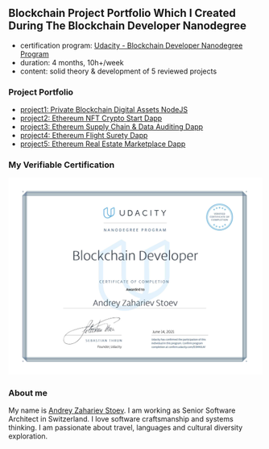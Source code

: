 ## Blockchain Project Portfolio Which I Created During The Blockchain Developer Nanodegree

- certification
  program: [Udacity - Blockchain Developer Nanodegree Program](https://www.udacity.com/course/blockchain-developer-nanodegree--nd1309)
- duration: 4 months, 10h+/week
- content: solid theory & development of 5 reviewed projects

### Project Portfolio

- [project1: Private Blockchain Digital Assets NodeJS](project1-private-blockchain-digital-assets-nodejs)
- [project2: Ethereum NFT Crypto Start Dapp](project2-ethereum-nft-crypto-star-dapp)
- [project3: Ethereum Supply Chain & Data Auditing Dapp](project3-ethereum-supply-chain-n-data-auditing-dapp)
- [project4: Ethereum Flight Surety Dapp](project4-ethereum-flight-surety-dapp)
- [project5: Ethereum Real Estate Marketplace Dapp](project5-ethereum-real-estate-marketplace-dapp)

### My Verifiable Certification

[![my certificate](res/stoev-blockchain-developer-certificate.jpg)](https://confirm.udacity.com/D3M4JLAF)

### About me

My name is [Andrey Zahariev Stoev](https://www.linkedin.com/in/andistoev). I am working as Senior Software Architect in
Switzerland. I love software craftsmanship and systems thinking. I am passionate about travel, languages and cultural
diversity exploration.
